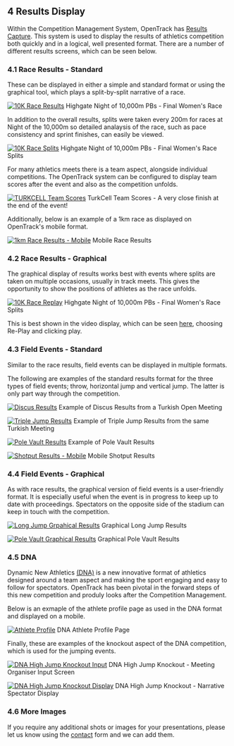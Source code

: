 	
## __4__ Results Display

Within the Competition Management System, OpenTrack has <a href="/product/results-capture.html">Results Capture</a>. This system is used to display the results of athletics competition both quickly and in a logical, well presented format. There are a number of different results screens, which can be seen below. 

### 4.1 Race Results - Standard

These can be displayed in either a simple and standard format or using the graphical tool, which plays a split-by-split narrative of a race.

[![10K Race Results](http://file.opentrack.run/productimages/competition/ipad/ipad%20images/10k_results_ipad_black_landscape.png)](http://file.opentrack.run/productimages/competition/ipad/ipad%20images/10k_results_ipad_black_landscape.png)
Highgate Night of 10,000m PBs - Final Women's Race

In addition to the overall results, splits were taken every 200m for races at Night of the 10,000m so detailed analaysis of the race, such as pace consistency and sprint finishes, can easily be viewed. 

[![10K Race Splits](http://file.opentrack.run/productimages/competition/ipad/ipad%20images/10k_splits_ipad_black_landscape.png)](http://file.opentrack.run/productimages/competition/ipad/ipad%20images/10k_splits_ipad_black_landscape.png)
Highgate Night of 10,000m PBs - Final Women's Race Splits

For many athletics meets there is a team aspect, alongside individual competitions. The OpenTrack system can be configured to display team scores after the event and also as the competition unfolds. 

[![TURKCELL Team Scores](http://file.opentrack.run/productimages/competition/ipad/ipad%20images/team_scores_results_ipad_black_landscape.png)](http://file.opentrack.run/productimages/competition/ipad/ipad%20images/team_scores_results_ipad_black_landscape.png)
TurkCell Team Scores - A very close finish at the end of the event!

Additionally, below is an example of a 1km race as displayed on OpenTrack's mobile format.

[![1km Race Results - Mobile](http://file.opentrack.run/productimages/competition/iphone/iphone/mobile_race_results_iphone7plussilver_portrait.png)](http://file.opentrack.run/productimages/competition/iphone/iphone/mobile_race_results_iphone7plussilver_portrait.png)
Mobile Race Results

### 4.2 Race Results - Graphical

The graphical display of results works best with events where splits are taken on multiple occasions, usually in track meets. This gives the opportunity to show the positions of athletes as the race unfolds. 

[![10K Race Replay](http://file.opentrack.run/productimages/competition/ipad/ipad%20images/10k_replay_ipad_black_landscape.png)](http://file.opentrack.run/productimages/competition/ipad/ipad%20images/10k_replay_ipad_black_landscape.png)
Highgate Night of 10,000m PBs - Final Women's Race Splits

This is best shown in the video display, which can be seen <a href="https://data.opentrack.run/x/2018/GBR/not/event/10/1/1/">here</a>, choosing Re-Play and clicking play.

### 4.3 Field Events - Standard

Similar to the race results, field events can be displayed in multiple formats. 

The following are examples of the standard results format for the three types of field events; throw, horizontal jump and vertical jump. The latter is only part way through the competition.

[![Discus Results](http://file.opentrack.run/productimages/competition/ipad/ipad%20images/discus_results_ipad_black_landscape.png)](http://file.opentrack.run/productimages/competition/ipad/ipad%20images/discus_results_ipad_black_landscape.png)
Example of Discus Results from a Turkish Open Meeting

[![Triple Jump Results](http://file.opentrack.run/productimages/competition/ipad/ipad%20images/triple_jump_results_ipad_black_landscape.png)](http://file.opentrack.run/productimages/competition/ipad/ipad%20images/triple_jump_results_ipad_black_landscape.png)
Example of Triple Jump Results from the same Turkish Meeting

[![Pole Vault Results](http://file.opentrack.run/productimages/competition/ipad/ipad%20images/pole_vault_results_ipad_black_landscape.png)](http://file.opentrack.run/productimages/competition/ipad/ipad%20images/pole_vault_results_ipad_black_landscape.png)
Example of Pole Vault Results

[![Shotput Results - Mobile](http://file.opentrack.run/productimages/competition/iphone/iphone/mobile_throw_results_iphone7plussilver_landscape.png)](http://file.opentrack.run/productimages/competition/iphone/iphone/mobile_throw_results_iphone7plussilver_landscape.png)
Mobile Shotput Results

### 4.4 Field Events - Graphical

As with race results, the graphical version of field events is a user-friendly format. It is especially useful when the event is in progress to keep up to date with proceedings. Spectators on the opposite side of the stadium can keep in touch with the competition.

[![Long Jump Grpahical Results](http://file.opentrack.run/productimages/competition/ipad/ipad%20images/long_jump_replay_ipad_black_landscape.png)](http://file.opentrack.run/productimages/competition/ipad/ipad%20images/long_jump_replay_ipad_black_landscape.png)
Graphical Long Jump Results

[![Pole Vault Graphical Results](http://file.opentrack.run/productimages/competition/ipad/ipad%20images/pole_vault_results_ipad_black_landscape.png)](http://file.opentrack.run/productimages/competition/ipad/ipad%20images/pole_vault_results_ipad_black_landscape.png)
Graphical Pole Vault Results

### 4.5 DNA

Dynamic New Athletics <a href="https://dna.run">(DNA)</a> is a new innovative format of athletics designed around a team aspect and making the sport engaging and easy to follow for spectators. OpenTrack has been pivotal in the forward steps of this new competition and produly looks after the Competition Management. 

Below is an exmaple of the athlete profile page as used in the DNA format and displayed on a mobile.

[![Athlete Profile](http://file.opentrack.run/productimages/competition/iphone/iphone/mobile_athlete_profile_iphone7plussilver_portrait.png)](http://file.opentrack.run/productimages/competition/iphone/iphone/mobile_athlete_profile_iphone7plussilver_portrait.png)
DNA Athlete Profile Page 

Finally, these are examples of the knockout aspect of the DNA competition, which is used for the jumping events. 

[![DNA High Jump Knockout Input](http://file.opentrack.run/productimages/competition/ipad/ipad%20images/high_jump_knockout_input_ipad_black_landscape.png)](http://file.opentrack.run/productimages/competition/ipad/ipad%20images/high_jump_knockout_input_ipad_black_landscape.png)
DNA High Jump Knockout - Meeting Organiser Input Screen

[![DNA High Jump Knockout Display](http://file.opentrack.run/productimages/competition/ipad/ipad%20images/high_jump_knockout_display_ipad_black_landscape.png)](http://file.opentrack.run/productimages/competition/ipad/ipad%20images/high_jump_knockout_display_ipad_black_landscape.png)
DNA High Jump Knockout - Narrative Spectator Display 

### 4.6 More Images

If you require any additional shots or images for your presentations, please let us know using the <a href="/contact/">contact</a>  form and we can add them. 
